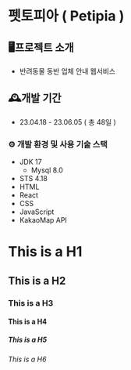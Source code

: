 펫토피아 ( Petipia )
=============
## 🖥️프로젝트 소개
* 반려동물 동반 업체 안내 웹서비스

## 🕰️개발 기간
* 23.04.18 - 23.06.05 ( 총 48일 )

### ⚙️ 개발 환경 및 사용 기술 스택
* JDK 17
  * Mysql 8.0
* STS 4.18
* HTML
* React
* CSS
* JavaScript
* KakaoMap API
# This is a H1
## This is a H2
### This is a H3
#### This is a H4
##### This is a H5
###### This is a H6

